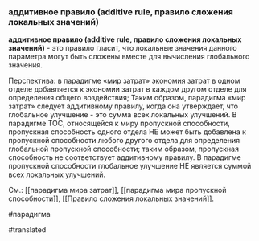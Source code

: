 ### аддитивное правило (additive rule, правило сложения локальных значений)

**аддитивное правило (additive rule, правило сложения локальных значений)** - это правило гласит, что локальные значения данного параметра могут быть сложены вместе для вычисления глобального значения.

Перспектива: в парадигме «мир затрат» экономия затрат в одном отделе добавляется к экономии затрат в каждом другом отделе для определения общего воздействия; Таким образом, парадигма «мир затрат» следует аддитивному правилу, когда она утверждает, что глобальное улучшение - это сумма всех локальных улучшений. В парадигме TOC, относящейся к миру пропускной способности, пропускная способность одного отдела НЕ может быть добавлена к пропускной способности любого другого отдела для определения глобальной пропускной способности; таким образом, пропускная способность не соответствует аддитивному правилу. В парадигме пропускной способности глобальное улучшение НЕ является суммой всех локальных улучшений.

См.: [[парадигма мира затрат]], [[парадигма мира пропускной способности]], [[Правило сложения локальных значений]].

#парадигма

#translated
